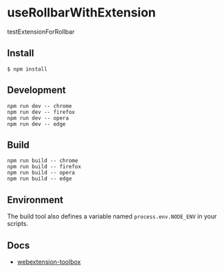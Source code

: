 # useRollbarWithExtension

testExtensionForRollbar

## Install

	$ npm install

## Development

    npm run dev -- chrome
    npm run dev -- firefox
    npm run dev -- opera
    npm run dev -- edge

## Build

    npm run build -- chrome
    npm run build -- firefox
    npm run build -- opera
    npm run build -- edge

## Environment

The build tool also defines a variable named `process.env.NODE_ENV` in your scripts. 

## Docs

* [webextension-toolbox](https://github.com/HaNdTriX/webextension-toolbox)
